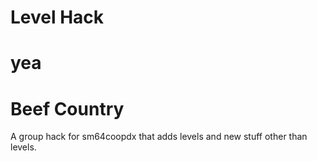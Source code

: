 # Level Hack
yea
=======
# Beef Country
A group hack for sm64coopdx that adds levels and new stuff other than levels.
